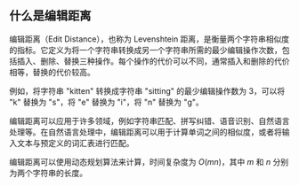 ## 什么是编辑距离

编辑距离（Edit Distance），也称为 Levenshtein 距离，是衡量两个字符串相似度的指标。它定义为将一个字符串转换成另一个字符串所需的最少编辑操作次数，包括插入、删除、替换三种操作。每个操作的代价可以不同，通常插入和删除的代价相等，替换的代价较高。

例如，将字符串 "kitten" 转换成字符串 "sitting" 的最少编辑操作数为 3，可以将 "k" 替换为 "s"，将 "e" 替换为 "i"，将 "n" 替换为 "g"。

编辑距离可以应用于许多领域，例如字符串匹配、拼写纠错、语音识别、自然语言处理等。在自然语言处理中，编辑距离可以用于计算单词之间的相似度，或者将输入文本与预定义的词汇表进行匹配。

编辑距离可以使用动态规划算法来计算，时间复杂度为 $O(mn)$，其中 $m$ 和 $n$ 分别为两个字符串的长度。